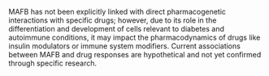 MAFB has not been explicitly linked with direct pharmacogenetic interactions with specific drugs; however, due to its role in the differentiation and development of cells relevant to diabetes and autoimmune conditions, it may impact the pharmacodynamics of drugs like insulin modulators or immune system modifiers. Current associations between MAFB and drug responses are hypothetical and not yet confirmed through specific research.